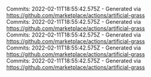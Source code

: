 Commits: 2022-02-11T18:55:42.575Z - Generated via https://github.com/marketplace/actions/artificial-grass
<br>
Commits: 2022-02-11T18:55:42.575Z - Generated via https://github.com/marketplace/actions/artificial-grass
<br>
Commits: 2022-02-11T18:55:42.575Z - Generated via https://github.com/marketplace/actions/artificial-grass
<br>
Commits: 2022-02-11T18:55:42.575Z - Generated via https://github.com/marketplace/actions/artificial-grass
<br>
Commits: 2022-02-11T18:55:42.575Z - Generated via https://github.com/marketplace/actions/artificial-grass
<br>

